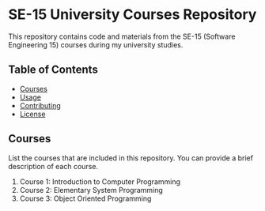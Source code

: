 # SE-15 University Courses Repository

This repository contains code and materials from the SE-15 (Software Engineering 15) courses during my university studies.

## Table of Contents

- [Courses](#courses)
- [Usage](#usage)
- [Contributing](#contributing)
- [License](#license)

## Courses

List the courses that are included in this repository. You can provide a brief description of each course.

1. Course 1: Introduction to Computer Programming
2. Course 2: Elementary System Programming
3. Course 3: Object Oriented Programming
